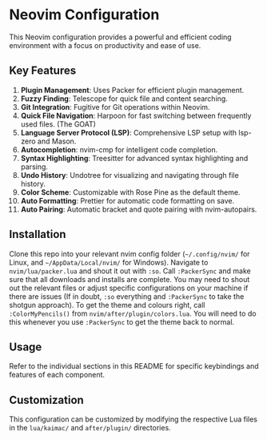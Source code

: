 # Neovim Configuration

This Neovim configuration provides a powerful and efficient coding environment with a focus on productivity and ease of use.

## Key Features

1. **Plugin Management**: Uses Packer for efficient plugin management.
2. **Fuzzy Finding**: Telescope for quick file and content searching.
3. **Git Integration**: Fugitive for Git operations within Neovim.
4. **Quick File Navigation**: Harpoon for fast switching between frequently used files. (The GOAT)
5. **Language Server Protocol (LSP)**: Comprehensive LSP setup with lsp-zero and Mason.
6. **Autocompletion**: nvim-cmp for intelligent code completion.
7. **Syntax Highlighting**: Treesitter for advanced syntax highlighting and parsing.
8. **Undo History**: Undotree for visualizing and navigating through file history.
9. **Color Scheme**: Customizable with Rose Pine as the default theme.
10. **Auto Formatting**: Prettier for automatic code formatting on save.
11. **Auto Pairing**: Automatic bracket and quote pairing with nvim-autopairs.

## Installation

Clone this repo into your relevant nvim config folder (`~/.config/nvim/` for Linux, and `~/AppData/Local/nvim/` for Windows). Navigate to `nvim/lua/packer.lua` and shout it out with `:so`. Call `:PackerSync` and make sure that all downloads and installs are complete. You may need to shout out the relevant files or adjust specific configurations on your machine if there are issues (If in doubt, `:so` everything and `:PackerSync` to take the shotgun approach). To get the theme and colours right, call `:ColorMyPencils()` from `nvim/after/plugin/colors.lua`. You will need to do this whenever you use `:PackerSync` to get the theme back to normal.

## Usage

Refer to the individual sections in this README for specific keybindings and features of each component.

## Customization

This configuration can be customized by modifying the respective Lua files in the `lua/kaimac/` and `after/plugin/` directories.
